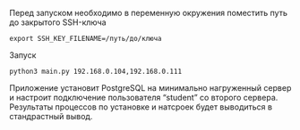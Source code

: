 Перед запуском необходимо в переменную окружения поместить путь до закрытого SSH-ключа
```
export SSH_KEY_FILENAME=/путь/до/ключа
```
Запуск
```
python3 main.py 192.168.0.104,192.168.0.111
```
Приложение установит PostgreSQL на минимально нагруженный сервер и настроит подключение пользователя “student” со второго сервера. Результаты процессов по установке и натсроек будет выводиться в стандрастный вывод.
